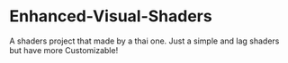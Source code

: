 # Enhanced-Visual-Shaders
A shaders project that made by a thai one. Just a simple and lag shaders but have more Customizable!
